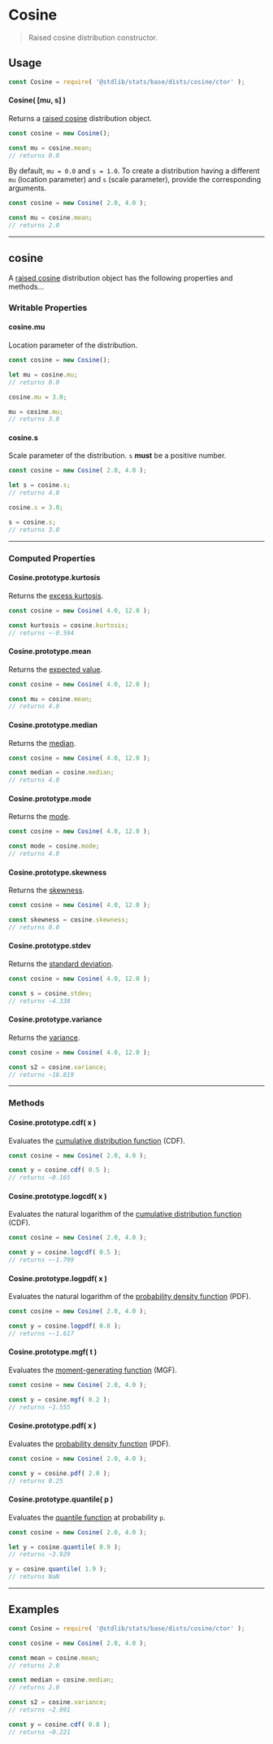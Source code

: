 <!--

@license Apache-2.0

Copyright (c) 2018 The Stdlib Authors.

Licensed under the Apache License, Version 2.0 (the "License");
you may not use this file except in compliance with the License.
You may obtain a copy of the License at

   http://www.apache.org/licenses/LICENSE-2.0

Unless required by applicable law or agreed to in writing, software
distributed under the License is distributed on an "AS IS" BASIS,
WITHOUT WARRANTIES OR CONDITIONS OF ANY KIND, either express or implied.
See the License for the specific language governing permissions and
limitations under the License.

-->

# Cosine

> Raised cosine distribution constructor.

<!-- Section to include introductory text. Make sure to keep an empty line after the intro `section` element and another before the `/section` close. -->

<section class="intro">

</section>

<!-- /.intro -->

<!-- Package usage documentation. -->

<section class="usage">

## Usage

```javascript
const Cosine = require( '@stdlib/stats/base/dists/cosine/ctor' );
```

#### Cosine( \[mu, s] )

Returns a [raised cosine][cosine-distribution] distribution object.

```javascript
const cosine = new Cosine();

const mu = cosine.mean;
// returns 0.0
```

By default, `mu = 0.0` and `s = 1.0`. To create a distribution having a different `mu` (location parameter) and `s` (scale parameter), provide the corresponding arguments.

```javascript
const cosine = new Cosine( 2.0, 4.0 );

const mu = cosine.mean;
// returns 2.0
```

* * *

## cosine

A [raised cosine][cosine-distribution] distribution object has the following properties and methods...

### Writable Properties

#### cosine.mu

Location parameter of the distribution.

```javascript
const cosine = new Cosine();

let mu = cosine.mu;
// returns 0.0

cosine.mu = 3.0;

mu = cosine.mu;
// returns 3.0
```

#### cosine.s

Scale parameter of the distribution. `s` **must** be a positive number.

```javascript
const cosine = new Cosine( 2.0, 4.0 );

let s = cosine.s;
// returns 4.0

cosine.s = 3.0;

s = cosine.s;
// returns 3.0
```

* * *

### Computed Properties

#### Cosine.prototype.kurtosis

Returns the [excess kurtosis][kurtosis].

```javascript
const cosine = new Cosine( 4.0, 12.0 );

const kurtosis = cosine.kurtosis;
// returns ~-0.594
```

#### Cosine.prototype.mean

Returns the [expected value][expected-value].

```javascript
const cosine = new Cosine( 4.0, 12.0 );

const mu = cosine.mean;
// returns 4.0
```

#### Cosine.prototype.median

Returns the [median][median].

```javascript
const cosine = new Cosine( 4.0, 12.0 );

const median = cosine.median;
// returns 4.0
```

#### Cosine.prototype.mode

Returns the [mode][mode].

```javascript
const cosine = new Cosine( 4.0, 12.0 );

const mode = cosine.mode;
// returns 4.0
```

#### Cosine.prototype.skewness

Returns the [skewness][skewness].

```javascript
const cosine = new Cosine( 4.0, 12.0 );

const skewness = cosine.skewness;
// returns 0.0
```

#### Cosine.prototype.stdev

Returns the [standard deviation][standard-deviation].

```javascript
const cosine = new Cosine( 4.0, 12.0 );

const s = cosine.stdev;
// returns ~4.338
```

#### Cosine.prototype.variance

Returns the [variance][variance].

```javascript
const cosine = new Cosine( 4.0, 12.0 );

const s2 = cosine.variance;
// returns ~18.819
```

* * *

### Methods

#### Cosine.prototype.cdf( x )

Evaluates the [cumulative distribution function][cdf] (CDF).

```javascript
const cosine = new Cosine( 2.0, 4.0 );

const y = cosine.cdf( 0.5 );
// returns ~0.165
```

#### Cosine.prototype.logcdf( x )

Evaluates the natural logarithm of the [cumulative distribution function][cdf] (CDF).

```javascript
const cosine = new Cosine( 2.0, 4.0 );

const y = cosine.logcdf( 0.5 );
// returns ~-1.799
```

#### Cosine.prototype.logpdf( x )

Evaluates the natural logarithm of the [probability density function][pdf] (PDF).

```javascript
const cosine = new Cosine( 2.0, 4.0 );

const y = cosine.logpdf( 0.8 );
// returns ~-1.617
```

#### Cosine.prototype.mgf( t )

Evaluates the [moment-generating function][mgf] (MGF).

```javascript
const cosine = new Cosine( 2.0, 4.0 );

const y = cosine.mgf( 0.2 );
// returns ~1.555
```

#### Cosine.prototype.pdf( x )

Evaluates the [probability density function][pdf] (PDF).

```javascript
const cosine = new Cosine( 2.0, 4.0 );

const y = cosine.pdf( 2.0 );
// returns 0.25
```

#### Cosine.prototype.quantile( p )

Evaluates the [quantile function][quantile-function] at probability `p`.

```javascript
const cosine = new Cosine( 2.0, 4.0 );

let y = cosine.quantile( 0.9 );
// returns ~3.929

y = cosine.quantile( 1.9 );
// returns NaN
```

</section>

<!-- /.usage -->

<!-- Package usage notes. Make sure to keep an empty line after the `section` element and another before the `/section` close. -->

<section class="notes">

</section>

<!-- /.notes -->

<!-- Package usage examples. -->

* * *

<section class="examples">

## Examples

<!-- eslint no-undef: "error" -->

```javascript
const Cosine = require( '@stdlib/stats/base/dists/cosine/ctor' );

const cosine = new Cosine( 2.0, 4.0 );

const mean = cosine.mean;
// returns 2.0

const median = cosine.median;
// returns 2.0

const s2 = cosine.variance;
// returns ~2.091

const y = cosine.cdf( 0.8 );
// returns ~0.221
```

</section>

<!-- /.examples -->

<!-- Section to include cited references. If references are included, add a horizontal rule *before* the section. Make sure to keep an empty line after the `section` element and another before the `/section` close. -->

<section class="references">

</section>

<!-- /.references -->

<!-- Section for related `stdlib` packages. Do not manually edit this section, as it is automatically populated. -->

<section class="related">

</section>

<!-- /.related -->

<!-- Section for all links. Make sure to keep an empty line after the `section` element and another before the `/section` close. -->

<section class="links">

[cosine-distribution]: https://en.wikipedia.org/wiki/Raised_cosine_distribution

[cdf]: https://en.wikipedia.org/wiki/Cumulative_distribution_function

[mgf]: https://en.wikipedia.org/wiki/Moment-generating_function

[pdf]: https://en.wikipedia.org/wiki/Probability_density_function

[quantile-function]: https://en.wikipedia.org/wiki/Quantile_function

[expected-value]: https://en.wikipedia.org/wiki/Expected_value

[kurtosis]: https://en.wikipedia.org/wiki/Kurtosis

[median]: https://en.wikipedia.org/wiki/Median

[mode]: https://en.wikipedia.org/wiki/Mode_%28statistics%29

[skewness]: https://en.wikipedia.org/wiki/Skewness

[standard-deviation]: https://en.wikipedia.org/wiki/Standard_deviation

[variance]: https://en.wikipedia.org/wiki/Variance

</section>

<!-- /.links -->
